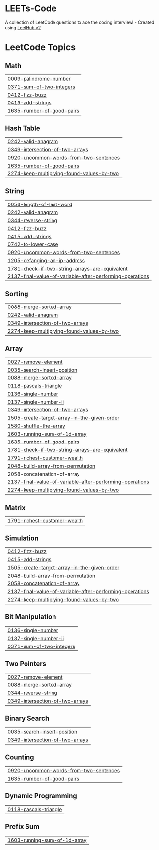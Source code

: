 # LEETs-Code
A collection of LeetCode questions to ace the coding interview! - Created using [LeetHub v2](https://github.com/arunbhardwaj/LeetHub-2.0)

<!---LeetCode Topics Start-->
# LeetCode Topics
## Math
|  |
| ------- |
| [0009-palindrome-number](https://github.com/vvajidz/LEETs-Code/tree/master/0009-palindrome-number) |
| [0371-sum-of-two-integers](https://github.com/vvajidz/LEETs-Code/tree/master/0371-sum-of-two-integers) |
| [0412-fizz-buzz](https://github.com/vvajidz/LEETs-Code/tree/master/0412-fizz-buzz) |
| [0415-add-strings](https://github.com/vvajidz/LEETs-Code/tree/master/0415-add-strings) |
| [1635-number-of-good-pairs](https://github.com/vvajidz/LEETs-Code/tree/master/1635-number-of-good-pairs) |
## Hash Table
|  |
| ------- |
| [0242-valid-anagram](https://github.com/vvajidz/LEETs-Code/tree/master/0242-valid-anagram) |
| [0349-intersection-of-two-arrays](https://github.com/vvajidz/LEETs-Code/tree/master/0349-intersection-of-two-arrays) |
| [0920-uncommon-words-from-two-sentences](https://github.com/vvajidz/LEETs-Code/tree/master/0920-uncommon-words-from-two-sentences) |
| [1635-number-of-good-pairs](https://github.com/vvajidz/LEETs-Code/tree/master/1635-number-of-good-pairs) |
| [2274-keep-multiplying-found-values-by-two](https://github.com/vvajidz/LEETs-Code/tree/master/2274-keep-multiplying-found-values-by-two) |
## String
|  |
| ------- |
| [0058-length-of-last-word](https://github.com/vvajidz/LEETs-Code/tree/master/0058-length-of-last-word) |
| [0242-valid-anagram](https://github.com/vvajidz/LEETs-Code/tree/master/0242-valid-anagram) |
| [0344-reverse-string](https://github.com/vvajidz/LEETs-Code/tree/master/0344-reverse-string) |
| [0412-fizz-buzz](https://github.com/vvajidz/LEETs-Code/tree/master/0412-fizz-buzz) |
| [0415-add-strings](https://github.com/vvajidz/LEETs-Code/tree/master/0415-add-strings) |
| [0742-to-lower-case](https://github.com/vvajidz/LEETs-Code/tree/master/0742-to-lower-case) |
| [0920-uncommon-words-from-two-sentences](https://github.com/vvajidz/LEETs-Code/tree/master/0920-uncommon-words-from-two-sentences) |
| [1205-defanging-an-ip-address](https://github.com/vvajidz/LEETs-Code/tree/master/1205-defanging-an-ip-address) |
| [1781-check-if-two-string-arrays-are-equivalent](https://github.com/vvajidz/LEETs-Code/tree/master/1781-check-if-two-string-arrays-are-equivalent) |
| [2137-final-value-of-variable-after-performing-operations](https://github.com/vvajidz/LEETs-Code/tree/master/2137-final-value-of-variable-after-performing-operations) |
## Sorting
|  |
| ------- |
| [0088-merge-sorted-array](https://github.com/vvajidz/LEETs-Code/tree/master/0088-merge-sorted-array) |
| [0242-valid-anagram](https://github.com/vvajidz/LEETs-Code/tree/master/0242-valid-anagram) |
| [0349-intersection-of-two-arrays](https://github.com/vvajidz/LEETs-Code/tree/master/0349-intersection-of-two-arrays) |
| [2274-keep-multiplying-found-values-by-two](https://github.com/vvajidz/LEETs-Code/tree/master/2274-keep-multiplying-found-values-by-two) |
## Array
|  |
| ------- |
| [0027-remove-element](https://github.com/vvajidz/LEETs-Code/tree/master/0027-remove-element) |
| [0035-search-insert-position](https://github.com/vvajidz/LEETs-Code/tree/master/0035-search-insert-position) |
| [0088-merge-sorted-array](https://github.com/vvajidz/LEETs-Code/tree/master/0088-merge-sorted-array) |
| [0118-pascals-triangle](https://github.com/vvajidz/LEETs-Code/tree/master/0118-pascals-triangle) |
| [0136-single-number](https://github.com/vvajidz/LEETs-Code/tree/master/0136-single-number) |
| [0137-single-number-ii](https://github.com/vvajidz/LEETs-Code/tree/master/0137-single-number-ii) |
| [0349-intersection-of-two-arrays](https://github.com/vvajidz/LEETs-Code/tree/master/0349-intersection-of-two-arrays) |
| [1505-create-target-array-in-the-given-order](https://github.com/vvajidz/LEETs-Code/tree/master/1505-create-target-array-in-the-given-order) |
| [1580-shuffle-the-array](https://github.com/vvajidz/LEETs-Code/tree/master/1580-shuffle-the-array) |
| [1603-running-sum-of-1d-array](https://github.com/vvajidz/LEETs-Code/tree/master/1603-running-sum-of-1d-array) |
| [1635-number-of-good-pairs](https://github.com/vvajidz/LEETs-Code/tree/master/1635-number-of-good-pairs) |
| [1781-check-if-two-string-arrays-are-equivalent](https://github.com/vvajidz/LEETs-Code/tree/master/1781-check-if-two-string-arrays-are-equivalent) |
| [1791-richest-customer-wealth](https://github.com/vvajidz/LEETs-Code/tree/master/1791-richest-customer-wealth) |
| [2048-build-array-from-permutation](https://github.com/vvajidz/LEETs-Code/tree/master/2048-build-array-from-permutation) |
| [2058-concatenation-of-array](https://github.com/vvajidz/LEETs-Code/tree/master/2058-concatenation-of-array) |
| [2137-final-value-of-variable-after-performing-operations](https://github.com/vvajidz/LEETs-Code/tree/master/2137-final-value-of-variable-after-performing-operations) |
| [2274-keep-multiplying-found-values-by-two](https://github.com/vvajidz/LEETs-Code/tree/master/2274-keep-multiplying-found-values-by-two) |
## Matrix
|  |
| ------- |
| [1791-richest-customer-wealth](https://github.com/vvajidz/LEETs-Code/tree/master/1791-richest-customer-wealth) |
## Simulation
|  |
| ------- |
| [0412-fizz-buzz](https://github.com/vvajidz/LEETs-Code/tree/master/0412-fizz-buzz) |
| [0415-add-strings](https://github.com/vvajidz/LEETs-Code/tree/master/0415-add-strings) |
| [1505-create-target-array-in-the-given-order](https://github.com/vvajidz/LEETs-Code/tree/master/1505-create-target-array-in-the-given-order) |
| [2048-build-array-from-permutation](https://github.com/vvajidz/LEETs-Code/tree/master/2048-build-array-from-permutation) |
| [2058-concatenation-of-array](https://github.com/vvajidz/LEETs-Code/tree/master/2058-concatenation-of-array) |
| [2137-final-value-of-variable-after-performing-operations](https://github.com/vvajidz/LEETs-Code/tree/master/2137-final-value-of-variable-after-performing-operations) |
| [2274-keep-multiplying-found-values-by-two](https://github.com/vvajidz/LEETs-Code/tree/master/2274-keep-multiplying-found-values-by-two) |
## Bit Manipulation
|  |
| ------- |
| [0136-single-number](https://github.com/vvajidz/LEETs-Code/tree/master/0136-single-number) |
| [0137-single-number-ii](https://github.com/vvajidz/LEETs-Code/tree/master/0137-single-number-ii) |
| [0371-sum-of-two-integers](https://github.com/vvajidz/LEETs-Code/tree/master/0371-sum-of-two-integers) |
## Two Pointers
|  |
| ------- |
| [0027-remove-element](https://github.com/vvajidz/LEETs-Code/tree/master/0027-remove-element) |
| [0088-merge-sorted-array](https://github.com/vvajidz/LEETs-Code/tree/master/0088-merge-sorted-array) |
| [0344-reverse-string](https://github.com/vvajidz/LEETs-Code/tree/master/0344-reverse-string) |
| [0349-intersection-of-two-arrays](https://github.com/vvajidz/LEETs-Code/tree/master/0349-intersection-of-two-arrays) |
## Binary Search
|  |
| ------- |
| [0035-search-insert-position](https://github.com/vvajidz/LEETs-Code/tree/master/0035-search-insert-position) |
| [0349-intersection-of-two-arrays](https://github.com/vvajidz/LEETs-Code/tree/master/0349-intersection-of-two-arrays) |
## Counting
|  |
| ------- |
| [0920-uncommon-words-from-two-sentences](https://github.com/vvajidz/LEETs-Code/tree/master/0920-uncommon-words-from-two-sentences) |
| [1635-number-of-good-pairs](https://github.com/vvajidz/LEETs-Code/tree/master/1635-number-of-good-pairs) |
## Dynamic Programming
|  |
| ------- |
| [0118-pascals-triangle](https://github.com/vvajidz/LEETs-Code/tree/master/0118-pascals-triangle) |
## Prefix Sum
|  |
| ------- |
| [1603-running-sum-of-1d-array](https://github.com/vvajidz/LEETs-Code/tree/master/1603-running-sum-of-1d-array) |
<!---LeetCode Topics End-->